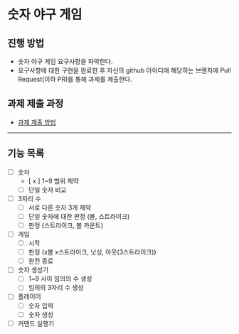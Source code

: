 # 숫자 야구 게임
## 진행 방법
* 숫자 야구 게임 요구사항을 파악한다.
* 요구사항에 대한 구현을 완료한 후 자신의 github 아이디에 해당하는 브랜치에 Pull Request(이하 PR)를 통해 과제를 제출한다.

## 과제 제출 과정
* [과제 제출 방법](https://github.com/next-step/nextstep-docs/tree/master/precourse)

---
## 기능 목록

- [ ] 숫자
  - [ x ] 1~9 범위 제약
  - [ ] 단일 숫자 비교
- [ ] 3자리 수
  - [ ] 서로 다른 숫자 3개 제약
  - [ ] 단일 숫자에 대한 판정 (볼, 스트라이크)
  - [ ] 판정 (스트라이크, 볼 카운트)
- [ ] 게임
  - [ ] 시작
  - [ ] 판정 (x볼 x스트라이크, 낫싱, 아웃(3스트라이크))
  - [ ] 완전 종료
- [ ] 숫자 생성기
  - [ ] 1~9 사이 임의의 수 생성
  - [ ] 임의의 3자리 수 생성
- [ ] 플레이어
  - [ ] 숫자 입력
  - [ ] 숫자 생성
- [ ] 커맨드 실행기
